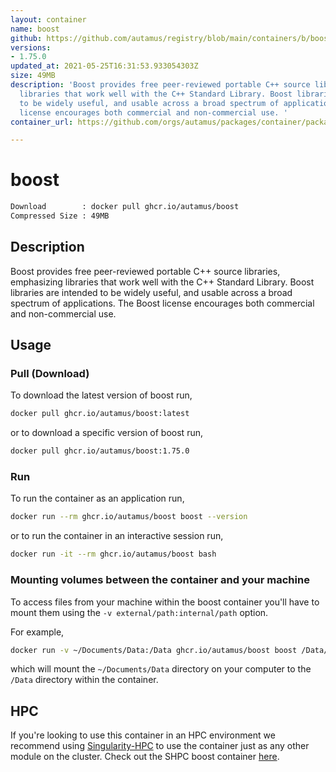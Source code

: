 ```yaml
---
layout: container
name: boost
github: https://github.com/autamus/registry/blob/main/containers/b/boost/spack.yaml
versions:
- 1.75.0
updated_at: 2021-05-25T16:31:53.933054303Z
size: 49MB
description: 'Boost provides free peer-reviewed portable C++ source libraries, emphasizing
  libraries that work well with the C++ Standard Library. Boost libraries are intended
  to be widely useful, and usable across a broad spectrum of applications. The Boost
  license encourages both commercial and non-commercial use. '
container_url: https://github.com/orgs/autamus/packages/container/package/boost

---
```

# boost
```bash 
Download        : docker pull ghcr.io/autamus/boost
Compressed Size : 49MB
```

## Description
Boost provides free peer-reviewed portable C++ source libraries, emphasizing libraries that work well with the C++ Standard Library. Boost libraries are intended to be widely useful, and usable across a broad spectrum of applications. The Boost license encourages both commercial and non-commercial use. 

## Usage
### Pull (Download)
To download the latest version of boost run,

```bash
docker pull ghcr.io/autamus/boost:latest
```

or to download a specific version of boost run,

```bash
docker pull ghcr.io/autamus/boost:1.75.0
```
### Run
To run the container as an application run,
```bash
docker run --rm ghcr.io/autamus/boost boost --version
```

or to run the container in an interactive session run,
```bash
docker run -it --rm ghcr.io/autamus/boost bash
```

### Mounting volumes between the container and your machine
To access files from your machine within the boost container you'll have to mount them using the `-v external/path:internal/path` option.

For example,
```bash
docker run -v ~/Documents/Data:/Data ghcr.io/autamus/boost boost /Data/myData.csv
```
which will mount the `~/Documents/Data` directory on your computer to the `/Data` directory within the container.

## HPC
If you're looking to use this container in an HPC environment we recommend using [Singularity-HPC](https://singularity-hpc.readthedocs.io) to use the container just as any other module on the cluster. Check out the SHPC boost container [here](https://singularityhub.github.io/singularity-hpc/r/ghcr.io-autamus-boost/).